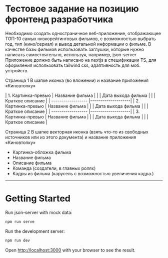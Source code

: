 # Тестовое задание на позицию фронтенд разработчика

Необходимо создать одностраничное веб-приложение, отображающее ТОП-10 самых низкорейтинговых фильмов, с возможностью выбрать год, тип (кино/сериал) и вывод детальной информации о фильме. В качестве базы фильмов использовать заглушки, которые нужно написать самостоятельно, используя, например, json-server
Приложение должно быть написано на nextjs в спецификации TS, для оформления использовать tailwind css, адаптивность для моб. устройств. 

Страница 1 
В шапке иконка (во вложении) и название приложения «Киновтопку»

| 1. Картинка-превью | Название фильма    |
|                    | Дата выхода фильма |
|                    | Краткое описание   |
| ------------------ |--------------------|
| 2. Картинка-превью | Название фильма    |
|                    | Дата выхода фильма |
|                    | Краткое описание   |
| ------------------ |--------------------|
| 3. Картинка-превью | Название фильма    |
|                    | Дата выхода фильма |
|                    | Краткое описание   |
   

Страница 2
В шапке векторная иконка (взять что-то из свободных источников или из этого документа) и название приложения «Киновтопку»

- Картинка-обложка фильма
- Название фильма
- Описание фильма
- Команда (создатели, в главных ролях)
- Кадры из фильма (карусель с возможностью увеличения кадра.)

_______


# Getting Started

Run json-server with mock data:

```bash
npm run serve

```

Run the development server:

```bash
npm run dev

```

Open [http://localhost:3000](http://localhost:3000) with your browser to see the result.
